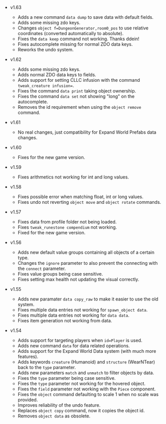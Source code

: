 - v1.63
  - Adds a new command `data dump` to save data with default fields.
  - Adds some missing zdo keys.
  - Changes `object f=DungeonGenerator,room0_pos` to use relative coordinates (converted automatically to absolute).
  - Fixes the `data keep` command not working. Thanks ddein!
  - Fixes autocomplete missing for normal ZDO data keys.
  - Reworks the undo system.

- v1.62
  - Adds some missing zdo keys.
  - Adds normal ZDO data keys to fields.
  - Adds support for setting CLLC infusion with the command `tweak_creature infusion=`.
  - Fixes the command `data print` taking object ownership.
  - Fixes the command `data set` not showing "long" on the autocomplete.
  - Removes the id requirement when using the `object remove` command.

- v1.61
  - No real changes, just compatibility for Expand World Prefabs data changes.

- v1.60
  - Fixes for the new game version.

- v1.59
  - Fixes arithmetics not working for int and long values.

- v1.58
  - Fixes possible error when matching float, int or long values.
  - Fixes undo not reverting `object move` and `object rotate` commands.

- v1.57
  - Fixes data from profile folder not being loaded.
  - Fixes `tweak_runestone compendium` not working.
  - Fixed for the new game version.

- v1.56
  - Adds new default value groups containing all objects of a certain type.
  - Changes the `ignore` parameter to also prevent the connecting with the `connect` parameter.
  - Fixes value groups being case sensitive.
  - Fixes setting max health not updating the visual correctly.

- v1.55
  - Adds new paramater `data copy_raw` to make it easier to use the old system.
  - Fixes multiple data entries not working for `spawn_object data`.
  - Fixes multiple data entries not working for `data data`.
  - Fixes item generation not working from data.

- v1.54
  - Adds support for targeting players when `id=Player` is used.
  - Adds new command `data` for data related operations.
  - Adds support for the Expand World Data system (with much more features).
  - Adds keywords `creature` (Humanoid) and `structure` (WearNTear) back to the `type` parameter.
  - Adds new parameters `match` and `unmatch` to filter objects by data.
  - Fixes the `type` parameter being case sensitive.
  - Fixes the `type` parameter not working for the hovered object.
  - Fixes the `field` parameter not working with the `Piece` component.
  - Fixes the `object` command defaulting to scale 1 when no scale was provided.
  - Improves reliability of the undo feature.
  - Replaces `object copy` command, now it copies the object id.
  - Removes `object data` as obsolete.
